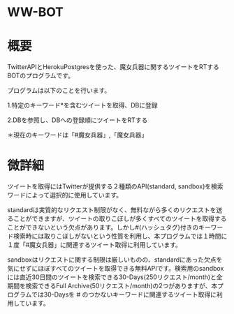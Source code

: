 # WW-BOT
# **概要**
TwitterAPIとHerokuPostgresを使った、魔女兵器に関するツイートをRTするBOTのプログラムです。 

プログラムは以下のことを行います。

1.特定のキーワード*を含むツイートを取得、DBに登録

2.DBを参照し、DBへの登録順にツイートをRTする

＊現在のキーワードは「#魔女兵器」,「魔女兵器」

# **微詳細**
ツイートを取得にはTwitterが提供する２種類のAPI(standard, sandbox)を検索ワードによって選択的に使用しています。

standardは実質的なリクエスト制限がなく、無料ながら多くのリクエストを送ることができますが、ツイートの取りこぼしが多くすべてのツイートを取得することができないという欠点があります。しかし#(ハッシュタグ)付きのキーワード検索時には取りこぼしがないという性質を利用し、本プログラムでは１時間に１度「#魔女兵器」に関連するツイート取得に利用しています。

sandboxはリクエストに関する制限は厳しいものの、standardにあった欠点を気にせずにほぼすべてのツイートを取得できる無料APIです。検索用のsandboxには直近30日間のツイートを検索できる30-Days(250リクエスト/month)と全期間を検索できるFull Archive(50リクエスト/month)の2つがありますが、本プログラムでは30-Daysを # のつかないキーワードに関連するツイート取得に利用しています。
